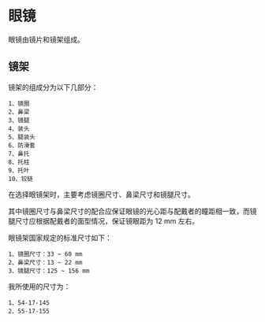 # 眼镜

眼镜由镜片和镜架组成。

## 镜架

镜架的组成分为以下几部分：

```
1、镜圈
2、鼻梁
3、镜腿
4、装头
5、腿装头
6、防滑套
7、鼻托
8、托柱
9、托叶
10、铰链
```

在选择眼镜架时，主要考虑镜圈尺寸、鼻梁尺寸和镜腿尺寸。

其中镜圈尺寸与鼻梁尺寸的配合应保证眼镜的光心距与配戴者的瞳距相一致，而镜腿尺寸应根据配戴者的面型情况，保证镜眼距为 12 mm 左右。

眼镜架国家规定的标准尺寸如下：

```
1、镜圈尺寸：33 ~ 60 mm
2、鼻梁尺寸：13 ~ 22 mm
3、镜腿尺寸：125 ~ 156 mm
```

我所使用的尺寸为：

```
1、54-17-145
2、55-17-155
```


